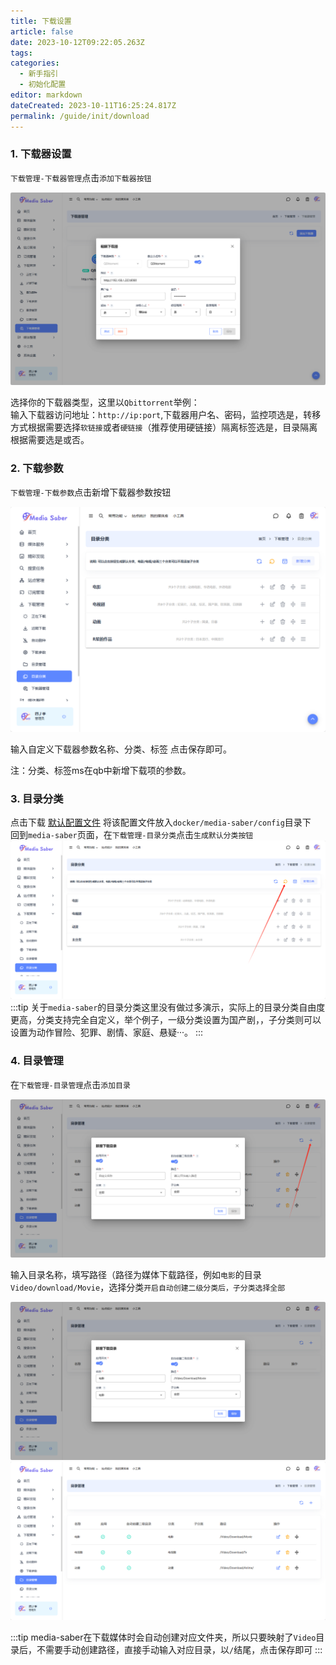 ```yaml
---
title: 下载设置
article: false
date: 2023-10-12T09:22:05.263Z
tags:
categories: 
  - 新手指引
  - 初始化配置
editor: markdown
dateCreated: 2023-10-11T16:25:24.817Z
permalink: /guide/init/download
---
```


### 1. 下载器设置

`下载管理-下载器管理`点击`添加下载器按钮`

![0201.jpg](./images/0201.png)

选择你的下载器类型，这里以`Qbittorrent`举例：<br>
输入下载器访问地址：`http://ip:port`,下载器用户名、密码，监控项选是，转移方式根据需要选择`软链接`或者`硬链接`（推荐使用硬链接）隔离标签选是，目录隔离根据需要选是或否。

### 2. 下载参数

`下载管理-下载参数`点击新增下载器参数按钮

![0203.jpg](./images/0203.png)

输入自定义下载器参数名称、分类、标签 点击保存即可。

注：分类、标签ms在qb中新增下载项的参数。

### 3. 目录分类

点击下载
[默认配置文件](/docs/01.新手指引/04.初始化配置/default_categories.yaml)
将该配置文件放入`docker/media-saber/config`目录下<br>
回到`media-saber`页面，在`下载管理-目录分类`点击`生成默认分类按钮`
![0204.jpg](./images/0204.png)
:::tip
关于`media-saber`的目录分类这里没有做过多演示，实际上的目录分类自由度更高，分类支持完全自定义，举个例子，一级分类设置为国产剧，，子分类则可以设置为动作冒险、犯罪、剧情、家庭、悬疑···。
:::

### 4. 目录管理

在`下载管理-目录管理`点击`添加目录`

![0205.jpg](./images/0205.png)

输入目录名称，填写路径（路径为媒体下载路径，例如`电影`的目录`Video/download/Movie`，选择分类`开启自动创建二级分类后，子分类选择全部`

![0206.jpg](./images/0206.png)
![0207.jpg](./images/0207.png)

:::tip
media-saber在下载媒体时会自动创建对应文件夹，所以只要映射了`Video`目录后，不需要手动创建路径，直接手动输入对应目录，以`/`结尾，点击保存即可
:::